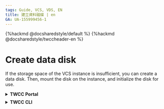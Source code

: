 ```yaml
---
tags: Guide, VCS, VDS, EN
title: 建立資料磁碟 | en
GA: UA-155999456-1
---
```


{%hackmd @docsharedstyle/default %}
{%hackmd @docsharedstyle/twccheader-en %}

# Create data disk

If the storage space of the VCS instance is insufficient, you can create a data disk. Then, mount the disk on the instance, and initialize the disk for use.


<!-- 1 start -->

<details class="docspoiler">

<summary><b>TWCC Portal</b></summary>

<br>

### 1. Create a data disk when creating VCS instance

- You can create a data disk when creating the [<ins>VCS instance</ins>](https://man.twcc.ai/@twccdocs/guide-vcs-create-en). On **STORAGE** tab, create a data disk (can only create 1 disk, and only the disk type and data disk size can be decided, and the disk name cannot be decided).

### 2. Create a data disk on Data Disk Management page

If you need to create more disks, please follow the instructions below:

* Click **Virtual Disk Service (VDS)** from the service list. On the **Data Disk Management** page, click **＋CREATE**.


* Fill in the data disk name, description, whether the data disk is to be created newly or restored from the snapshot, size(GB), and disk type (HDD or SSD), and then click **NEXT: REVIEW & CREATE>**.

![](https://cos.twcc.ai/SYS-MANUAL/uploads/upload_30e5b2632e35e15bda8378a625e74a07.png)




<!-- :::info
<i class="fa fa-paperclip fa-20" aria-hidden="true"></i> **附註：** 選擇使用 SSD 加密資料磁碟可加強您的資料安全性，但加密過程將可能略微影響存取效率。
::: -->


* Review the configurations of the data disk and then click **CREATE**.

![](https://cos.twcc.ai/SYS-MANUAL/uploads/upload_3f58724e9c6d407f059cfcedb52165d3.png)


</details>

<!-- Space -->

<div style="height:8px"></div>

<!-- 2. start -->

<details class="docspoiler">

<summary><b>TWCC CLI</b></summary>

<br>


### Commands

```bash
$ twccli mk vcs [-n]   #Data disk name
                [-sz]  #Data disk size (GB)
                
```
:::info
{%hackmd @twccdocs/cli-parameter-note-en %}
2. If you do not enter the parameter of the disk, it will be created with the default settings:

| Disk type | Name |Disk size|
| -------- | -------- | -------- | 
| HDD  | twccli  | 100 GB  | 
:::

</div>

### For example

- Create a data disk named **`clitest`**, and disk size is **`10 GB`**.

```bash
$ twccli mk vds -n clitest -sz 10
```

![](https://cos.twcc.ai/SYS-MANUAL/uploads/upload_3da7383c28c4700cd8429fbbb282a58d.png)


</details>
